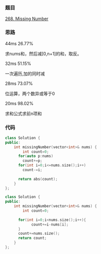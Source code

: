 ### 题目
[268. Missing Number](https://leetcode-cn.com/problems/missing-number/submissions/)
### 思路
44ms 26.77%

求nums和，然后减[0,n+1]的和，取反。

32ms 51.15%

一次遍历,加的同时减

28ms 73.07%

位运算，两个数异或等于0

20ms 98.02%

求和公式求前n项和
### 代码
```c++
class Solution {
public:
    int missingNumber(vector<int>& nums) {
        int count=0;
      for(auto p:nums)
        count+=p;
      for(int i=0;i<=nums.size();i++)
        count-=i;
      
      return abs(count);
    }
};
```

```c++
class Solution {
public:
    int missingNumber(vector<int>& nums) {
        int count=0;
      
      for(int i=0;i<nums.size();i++){
            count+=i-nums[i];
      }
      count+=nums.size();
      return count;
    }
};
```

